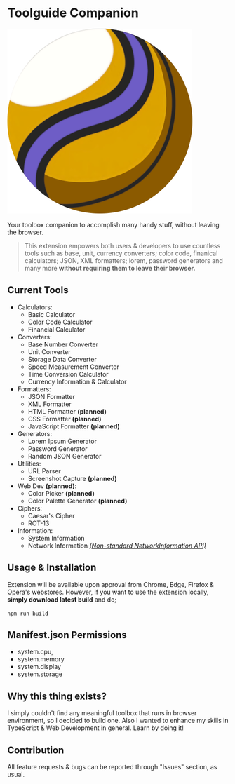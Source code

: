 # Toolguide Companion

![Toolguide Companion Logo](images/logo/final-icon-without-text-minified.png)

Your toolbox companion to accomplish many handy stuff, without leaving the browser.

> This extension empowers both users & developers to use countless tools such as base, unit, currency converters; color code, finanical calculators; JSON, XML formatters; lorem, password generators and many more **without requiring them to leave their browser.**

## Current Tools

 - Calculators:
	 - Basic Calculator
	 - Color Code Calculator
	 - Financial Calculator
- Converters:
	- Base Number Converter
	- Unit Converter
	- Storage Data Converter
	- Speed Measurement Converter
	- Time Conversion Calculator
	- Currency Information & Calculator
- Formatters:
	- JSON Formatter
	- XML Formatter
	- HTML Formatter **(planned)**
	- CSS Formatter **(planned)**
	- JavaScript Formatter  **(planned)**
- Generators:
	- Lorem Ipsum Generator
	- Password Generator
	- Random JSON Generator
- Utilities:
	- URL Parser
	- Screenshot Capture **(planned)**
- Web Dev **(planned)**:
    - Color Picker **(planned)**
    - Color Palette Generator **(planned)**
- Ciphers:
	- Caesar's Cipher
	- ROT-13
- Information:
    - System Information
    - Network Information [*(Non-standard NetworkInformation API)*](https://developer.mozilla.org/en-US/docs/Web/API/NetworkInformation "Non-standard NetworkInformation API")

## Usage & Installation

Extension will be available upon approval from Chrome, Edge, Firefox & Opera's webstores. However, if you want to use the extension locally, **simply download latest build** and do;

`npm run build`

## Manifest.json Permissions

- system.cpu,
- system.memory
- system.display
- system.storage

## Why this thing exists?

I simply couldn't find any meaningful toolbox that runs in browser environment, so I decided to build one. Also I wanted to enhance my skills in TypeScript & Web Development in general. Learn by doing it!

## Contribution

All feature requests & bugs can be reported through "Issues" section, as usual.
